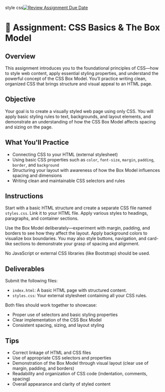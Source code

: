 style css[![Review Assignment Due Date](https://classroom.github.com/assets/deadline-readme-button-22041afd0340ce965d47ae6ef1cefeee28c7c493a6346c4f15d667ab976d596c.svg)](https://classroom.github.com/a/RyEig_hB)
# 🎨 Assignment: CSS Basics & The Box Model

## Overview

This assignment introduces you to the foundational principles of CSS—how to style web content, apply essential styling properties, and understand the powerful concept of the CSS Box Model. You’ll practice writing clean, organized CSS that brings structure and visual appeal to an HTML page.

## Objective

Your goal is to create a visually styled web page using only CSS. You will apply basic styling rules to text, backgrounds, and layout elements, and demonstrate an understanding of how the CSS Box Model affects spacing and sizing on the page.

## What You'll Practice

* Connecting CSS to your HTML (external stylesheet)
* Using basic CSS properties such as `color`, `font-size`, `margin`, `padding`, `border`, and `background`
* Structuring your layout with awareness of how the Box Model influences spacing and dimensions
* Writing clean and maintainable CSS selectors and rules

## Instructions

Start with a basic HTML structure and create a separate CSS file named `styles.css`. Link it to your HTML file. Apply various styles to headings, paragraphs, and container sections.

Use the Box Model deliberately—experiment with margin, padding, and borders to see how they affect the layout. Apply background colors to visualize box boundaries. You may also style buttons, navigation, and card-like sections to demonstrate your grasp of spacing and alignment.

No JavaScript or external CSS libraries (like Bootstrap) should be used.

## Deliverables

Submit the following files:

* `index.html`: A basic HTML page with structured content.
* `styles.css`: Your external stylesheet containing all your CSS rules.

Both files should work together to showcase:

* Proper use of selectors and basic styling properties
* Clear implementation of the CSS Box Model
* Consistent spacing, sizing, and layout styling

## Tips

* Correct linkage of HTML and CSS files
* Use of appropriate CSS selectors and properties
* Demonstration of the Box Model through visual layout (clear use of margin, padding, and borders)
* Readability and organization of CSS code (indentation, comments, spacing)
* Overall appearance and clarity of styled content

